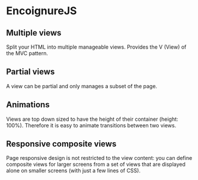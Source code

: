 EncoignureJS
=======

Multiple views
----

Split your HTML into multiple manageable views. 
Provides the V (View) of the MVC pattern. 

Partial views
------

A view can be partial and only manages a subset of the page.


Animations
-----
Views are top down sized to have the height of their container (height: 100%). 
Therefore it is easy to animate transitions between two views.

Responsive composite views
------

Page responsive design is not restricted to the view content:
you can define composite views for larger screens from a set of views that are displayed alone on smaller screens
(with just a few lines of CSS).
